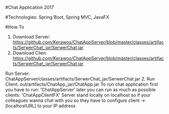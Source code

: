 #Chat Application 2017

#Technologies:
Spring Boot, Spring MVC, JavaFX

#How To
 1. Download Server: https://github.com/Kerawos/ChatAppServer/blob/master/classes/artifacts/SerwerChat_jar/SerwerChat.jar
 2. Download Clien: https://github.com/Kerawos/ChatAppServer/blob/master/classes/artifacts/SerwerChat_jar/SerwerChat.jar
 
 
 Run Server: ChatAppServer/classes/artifacts/SerwerChat_jar/SerwerChat.jar
 2. Run Client: out/artifacts/ChatApp_jar/ChatApp.jar
To run chat application first you have to run: 'ChatAppServer' later you can run as much as possible clients: 'ChatAppClientFX'
Server stand locally on localhost so if your colleagues wanna chat with you so they have to configure client -> [localhostURL] to your IP address

